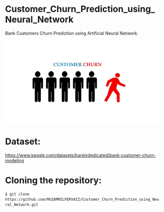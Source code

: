 # Customer_Churn_Prediction_using_Neural_Network
Bank Customers Churn Prediction using Artificial Neural Network.
<p align="center">
  <img src="churn.jpeg" width="800" >
  </p>
  <h1>Dataset:</h1>
<a href="https://www.kaggle.com/datasets/barelydedicated/bank-customer-churn-modeling">https://www.kaggle.com/datasets/barelydedicated/bank-customer-churn-modeling</a>
<h1>Cloning the repository:</h1>
<code>$ git clone https://github.com/MUZAMMILPERVAIZ/Customer_Churn_Prediction_using_Neural_Network.git</code>
